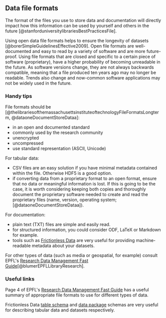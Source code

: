 
## Data file formats

The format of the files you use to store data and documentation will directly impact how this information can be used by yourself and others in the future [@stanforduniversitylibrariesBestPracticesFile].

Using open data file formats helps to ensure the longevity of datasets [@borerSimpleGuidelinesEffective2009]. Open file formats are well-documented and easy to read by a variety of software and are more future-proof. Using file formats that are closed and specific to a certain piece of software (proprietary), have a higher probability of becoming unreadable in the future. As software versions change, they are not always backwards compatible, meaning that a file produced ten years ago may no longer be readable. Trends also change and now-common software applications may not be widely used in the future.

### Handy tips

File formats should be [@thelibrariesofthemassachusettsinstituteoftechnologyFileFormatsLongterm, @dataoneDocumentStoreDataa]: 

* in an open and documented standard
* commonly used by the research community
* unencrypted
* uncompressed
* use standard representation (ASCII, Unicode)

For tabular data: 

* CSV files are an easy solution if you have minimal metadata contained within the file. Otherwise HDF5 is a good option.
* if converting data from a proprietary format to an open format, ensure that no data or meaningful information is lost. If this is going to be the case, it is worth considering keeping both copies and thoroughly document the proprietary software needed to create and read the proprietary files (name, version, operating system; [@dataoneDocumentStoreDataa]).

For documentation: 

* plain text (TXT) files are simple and easily read.
* for structured information, you could consider ODF, LaTeX or Markdown for example.
* tools such as [Frictionless Data](https://frictionlessdata.io/) are very useful for providing machine-readable metadata about your datasets.

For other types of data (such as media or geospatial, for example) consult EPFL's [Research Data Management Fast Guide](https://www.epfl.ch/campus/library/wp-content/uploads/2019/09/EPFL_Library_RDM_FastGuide_All.pdf#page=4)[@blumerEPFLLibraryResearch].

### Useful links

Page 4 of EPFL's [Research Data Management Fast Guide](https://www.epfl.ch/campus/library/wp-content/uploads/2019/09/EPFL_Library_RDM_FastGuide_All.pdf#page=4) has a useful summary of appropriate file formats to use for different types of data.

Frictionless Data [table schema](https://specs.frictionlessdata.io/table-schema/) and [data package](https://specs.frictionlessdata.io/data-package/) schemas are very useful for describing tabular data and datasets respectively.  